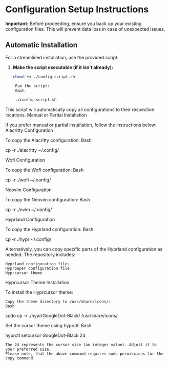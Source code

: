 # Configuration Setup Instructions

**Important:** Before proceeding, ensure you back up your existing configuration files. This will prevent data loss in case of unexpected issues.

## Automatic Installation

For a streamlined installation, use the provided script:

1. **Make the script executable (if it isn't already):**

   ```bash
   chmod +x ./config-script.sh

    Run the script:
    Bash

    ./config-script.sh

This script will automatically copy all configurations to their respective locations.
Manual or Partial Installation

If you prefer manual or partial installation, follow the instructions below:
Alacritty Configuration

To copy the Alacritty configuration:
Bash

cp -r ./alacritty ~/.config/

Wofi Configuration

To copy the Wofi configuration:
Bash

cp -r ./wofi ~/.config/

Neovim Configuration

To copy the Neovim configuration:
Bash

cp -r ./nvim ~/.config/

Hyprland Configuration

To copy the Hyprland configuration:
Bash

cp -r ./hypr ~/.config/

Alternatively, you can copy specific parts of the Hyprland configuration as needed. The repository includes:

    Hyprland configuration files
    Hyprpaper configuration file
    Hyprcursor theme

Hyprcursor Theme Installation

To install the Hyprcursor theme:

    Copy the theme directory to /usr/share/icons/:
    Bash

sudo cp -r ./hypr/GoogleDot-Black/ /usr/share/icons/

Set the cursor theme using hyprctl:
Bash

hyprctl setcursor GoogleDot-Black 24

    The 24 represents the cursor size (an integer value). Adjust it to your preferred size.
    Please note, that the above command requires sudo permissions for the copy command.
